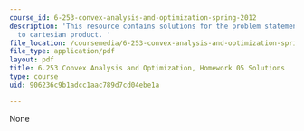 ```yaml
---
course_id: 6-253-convex-analysis-and-optimization-spring-2012
description: 'This resource contains solutions for the problem statements related
  to cartesian product. '
file_location: /coursemedia/6-253-convex-analysis-and-optimization-spring-2012/906236c9b1adcc1aac789d7cd04ebe1a_MIT6_253S12_hw05_sol.pdf
file_type: application/pdf
layout: pdf
title: 6.253 Convex Analysis and Optimization, Homework 05 Solutions
type: course
uid: 906236c9b1adcc1aac789d7cd04ebe1a

---
```

None